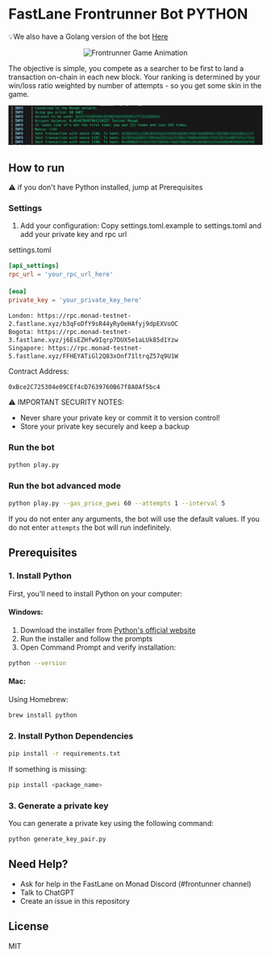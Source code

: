 # FastLane Frontrunner Bot PYTHON

💡We also have a Golang version of the bot [Here](https://github.com/FastLane-Labs/break-monad-frontrunner-bot)

<p align="center">
  <img src="frontrunner-gif.gif" alt="Frontrunner Game Animation" width="600">
</p>

The objective is simple, you compete as a searcher to be first to land a transaction on-chain in each new block.
Your ranking is determined by your win/loss ratio weighted by number of attempts - so you get some skin in the game.

<p align="center">
  <img src="terminal_example.jpg" alt="terminal example">
</p>


## How to run

⚠️ if you don't have Python installed, jump at Prerequisites

### Settings
1. Add your configuration:
Copy settings.toml.example to settings.toml and add your private key and rpc url

settings.toml
```toml
[api_settings]
rpc_url = 'your_rpc_url_here'

[eoa]
private_key = 'your_private_key_here'
```

```
London: https://rpc.monad-testnet-2.fastlane.xyz/b3qFoDfY9sR44yRyOeHAfyj9dpEXVoOC
Bogota: https://rpc.monad-testnet-3.fastlane.xyz/j6EsEZHfw9Iqrp7DUX5e1aLUk85d1Yzw
Singapore: https://rpc.monad-testnet-5.fastlane.xyz/FFHEYATiGl2Q83xOnf71ltrqZ57q9U1W
```

Contract Address:
```
0xBce2C725304e09CEf4cD7639760B67f8A0Af5bc4
```

⚠️ IMPORTANT SECURITY NOTES:
- Never share your private key or commit it to version control!
- Store your private key securely and keep a backup

### Run the bot

```sh
python play.py 
```
### Run the bot advanced mode

```sh
python play.py --gas_price_gwei 60 --attempts 1 --interval 5
```
If you do not enter any arguments, the bot will use the default values. If you do not enter `attempts` the bot will run indefinitely.

## Prerequisites

### 1. Install Python

First, you'll need to install Python on your computer:

#### Windows:
1. Download the installer from [Python's official website](https://www.python.org/downloads/)
2. Run the installer and follow the prompts
3. Open Command Prompt and verify installation:
```sh
python --version
```

#### Mac:
Using Homebrew:
```sh
brew install python
```

### 2. Install Python Dependencies

```sh
pip install -r requirements.txt
```
If something is missing:
```sh
pip install <package_name>
```

### 3. Generate a private key

You can generate a private key using the following command:
```sh
python generate_key_pair.py
```


## Need Help?

- Ask for help in the FastLane on Monad Discord (#frontunner channel)
- Talk to ChatGPT
- Create an issue in this repository


## License

MIT
